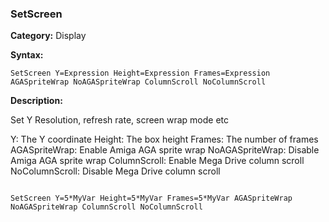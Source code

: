 ### SetScreen

**Category:**
Display

**Syntax:**

```scorpionengine
SetScreen Y=Expression Height=Expression Frames=Expression AGASpriteWrap NoAGASpriteWrap ColumnScroll NoColumnScroll
```

**Description:**

Set Y Resolution, refresh rate, screen wrap mode etc

Y: The Y coordinate
Height: The box height
Frames: The number of frames
AGASpriteWrap: Enable Amiga AGA sprite wrap
NoAGASpriteWrap: Disable Amiga AGA sprite wrap
ColumnScroll: Enable Mega Drive column scroll
NoColumnScroll: Disable Mega Drive column scroll

```scorpionengine

SetScreen Y=5*MyVar Height=5*MyVar Frames=5*MyVar AGASpriteWrap NoAGASpriteWrap ColumnScroll NoColumnScroll

```
